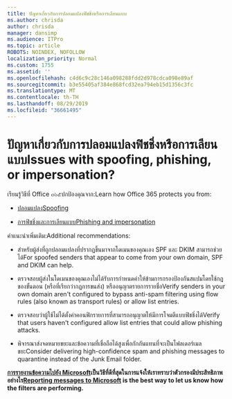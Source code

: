 ```yaml
---
title: ปัญหาเกี่ยวกับการปลอมแปลงฟิชชิ่งหรือการเลียนแบบ
ms.author: chrisda
author: chrisda
manager: dansimp
ms.audience: ITPro
ms.topic: article
ROBOTS: NOINDEX, NOFOLLOW
localization_priority: Normal
ms.custom: 1755
ms.assetid: ''
ms.openlocfilehash: c4d6c9c28c146a098288fdd2d978cdca098e89af
ms.sourcegitcommit: b3e55405af384e868fcd32ea794eb15d1356c3fc
ms.translationtype: MT
ms.contentlocale: th-TH
ms.lasthandoff: 08/29/2019
ms.locfileid: "36661495"
---
```

# <a name="issues-with-spoofing-phishing-or-impersonation"></a><span data-ttu-id="efb54-102">ปัญหาเกี่ยวกับการปลอมแปลงฟิชชิ่งหรือการเลียนแบบ</span><span class="sxs-lookup"><span data-stu-id="efb54-102">Issues with spoofing, phishing, or impersonation?</span></span>

<span data-ttu-id="efb54-103">เรียนรู้วิธีที่ Office ๓๖๕ปกป้องคุณจาก:</span><span class="sxs-lookup"><span data-stu-id="efb54-103">Learn how Office 365 protects you from:</span></span>

- [<span data-ttu-id="efb54-104">ปลอมแปลง</span><span class="sxs-lookup"><span data-stu-id="efb54-104">Spoofing</span></span>](https://docs.microsoft.com/office365/securitycompliance/anti-spoofing-protection)

- [<span data-ttu-id="efb54-105">การฟิชชิ่งและการเลียนแบบ</span><span class="sxs-lookup"><span data-stu-id="efb54-105">Phishing and impersonation</span></span>](https://docs.microsoft.com/office365/securitycompliance/atp-anti-phishing)

<span data-ttu-id="efb54-106">คำแนะนำเพิ่มเติม:</span><span class="sxs-lookup"><span data-stu-id="efb54-106">Additional recommendations:</span></span>

- <span data-ttu-id="efb54-107">สำหรับผู้ส่งที่ถูกปลอมแปลงที่ปรากฏขึ้นมาจากโดเมนของคุณเอง SPF และ DKIM สามารถช่วยได้</span><span class="sxs-lookup"><span data-stu-id="efb54-107">For spoofed senders that appear to come from your own domain, SPF and DKIM can help.</span></span>

- <span data-ttu-id="efb54-108">ตรวจสอบผู้ส่งในโดเมนของคุณเองไม่ได้รับการกำหนดค่าให้ข้ามการกรองป้องกันสแปมโดยใช้กฎของขั้นตอน (หรือที่เรียกว่ากฎการขนส่ง) หรืออนุญาตรายการรายชื่อ</span><span class="sxs-lookup"><span data-stu-id="efb54-108">Verify senders in your own domain aren't configured to bypass anti-spam filtering using flow rules (also known as transport rules) or allow list entries.</span></span>

- <span data-ttu-id="efb54-109">ตรวจสอบว่าผู้ใช้ไม่ได้ตั้งค่าคอนฟิกรายการที่สามารถอนุญาตให้มีการโจมตีแบบฟิชชิ่งได้</span><span class="sxs-lookup"><span data-stu-id="efb54-109">Verify that users haven't configured allow list entries that could allow phishing attacks.</span></span>

- <span data-ttu-id="efb54-110">พิจารณาส่งจดหมายขยะและข้อความที่เชื่อถือได้สูงเพื่อกักกันแทนที่จะเป็นโฟลเดอร์เมลขยะ</span><span class="sxs-lookup"><span data-stu-id="efb54-110">Consider delivering high-confidence spam and phishing messages to quarantine instead of the Junk Email folder.</span></span>

<span data-ttu-id="efb54-111">**[การรายงานข้อความไปยัง Microsoft](https://support.office.com/article/b5caa9f1-cdf3-4443-af8c-ff724ea719d2)เป็นวิธีที่ดีที่สุดในการแจ้งให้เราทราบว่าตัวกรองมีประสิทธิภาพอย่างไร**</span><span class="sxs-lookup"><span data-stu-id="efb54-111">**[Reporting messages to Microsoft](https://support.office.com/article/b5caa9f1-cdf3-4443-af8c-ff724ea719d2) is the best way to let us know how the filters are performing.**</span></span>
